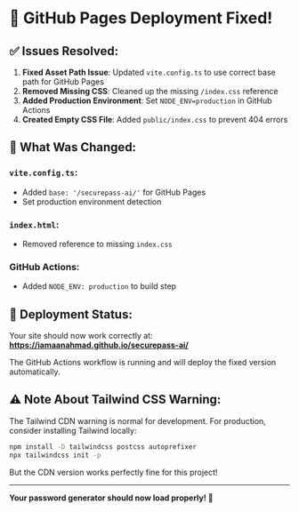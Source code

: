 # 🔧 GitHub Pages Deployment Fixed!

## ✅ Issues Resolved:

1. **Fixed Asset Path Issue**: Updated `vite.config.ts` to use correct base path for GitHub Pages
2. **Removed Missing CSS**: Cleaned up the missing `/index.css` reference
3. **Added Production Environment**: Set `NODE_ENV=production` in GitHub Actions
4. **Created Empty CSS File**: Added `public/index.css` to prevent 404 errors

## 🎯 What Was Changed:

### `vite.config.ts`:
- Added `base: '/securepass-ai/'` for GitHub Pages
- Set production environment detection

### `index.html`:
- Removed reference to missing `index.css`

### GitHub Actions:
- Added `NODE_ENV: production` to build step

## 🚀 Deployment Status:

Your site should now work correctly at: **https://iamaanahmad.github.io/securepass-ai/**

The GitHub Actions workflow is running and will deploy the fixed version automatically.

## ⚠️ Note About Tailwind CSS Warning:

The Tailwind CDN warning is normal for development. For production, consider installing Tailwind locally:

```bash
npm install -D tailwindcss postcss autoprefixer
npx tailwindcss init -p
```

But the CDN version works perfectly fine for this project!

---

**Your password generator should now load properly! 🎉**
